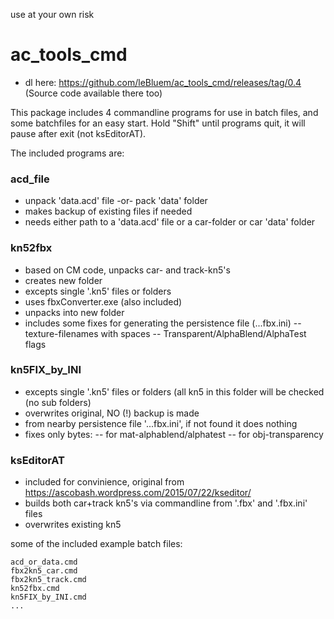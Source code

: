 use at your own risk

# ac_tools_cmd

- dl here: https://github.com/leBluem/ac_tools_cmd/releases/tag/0.4
(Source code available there too)

This package includes 4 commandline programs for use in batch files, and some batchfiles for an easy start. 
Hold "Shift" until programs quit, it will pause after exit (not ksEditorAT).

The included programs are:

### acd_file
 - unpack 'data.acd' file -or- pack 'data' folder
 - makes backup of existing files if needed
 - needs either path to a 'data.acd' file
   or a car-folder or car 'data' folder

### kn52fbx
 - based on CM code, unpacks car- and track-kn5's
 - creates new folder
 - excepts single '.kn5' files or folders
 - uses fbxConverter.exe (also included)
 - unpacks into new folder
 - includes some fixes for generating the persistence file (...fbx.ini)
 -- texture-filenames with spaces
 -- Transparent/AlphaBlend/AlphaTest flags

### kn5FIX_by_INI
 - excepts single '.kn5' files or folders (all kn5 in this folder will be checked (no sub folders)
 - overwrites original, NO (!) backup is made
 - from nearby persistence file '...fbx.ini', if not found it does nothing
 - fixes only bytes:
 -- for mat-alphablend/alphatest
 -- for obj-transparency

### ksEditorAT
 - included for convinience, original from https://ascobash.wordpress.com/2015/07/22/kseditor/
 - builds both car+track kn5's via commandline from '.fbx' and '.fbx.ini' files
 - overwrites existing kn5

some of the included example batch files:

```
acd_or_data.cmd
fbx2kn5_car.cmd
fbx2kn5_track.cmd
kn52fbx.cmd
kn5FIX_by_INI.cmd
...
```
